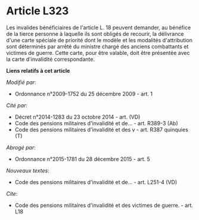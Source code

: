 # Article L323

Les invalides bénéficiaires de l'article L. 18 peuvent demander, au bénéfice de la tierce personne à laquelle ils sont
obligés de recourir, la délivrance d'une carte spéciale de priorité dont le modèle et les modalités d'attribution sont
déterminés par arrêté du            ministre chargé des anciens combattants et victimes de guerre. Cette carte, pour être
valable, doit être présentée avec la carte d'invalidité correspondante.

**Liens relatifs à cet article**

_Modifié par_:

  - Ordonnance n°2009-1752 du 25 décembre 2009 - art. 1

_Cité par_:

  - Décret n°2014-1283 du 23 octobre 2014 - art. (VD)
  - Code des pensions militaires d'invalidité et de... - art. R389-3 (Ab)
  - Code des pensions militaires d'invalidité et des v - art. R387 quinquies (T)

_Abrogé par_:

  - Ordonnance n°2015-1781 du 28 décembre 2015 - art. 5

_Nouveaux textes_:

  - Code des pensions militaires d'invalidité et de... - art. L251-4 (VD)

_Cite_:

  - Code des pensions militaires d'invalidité et des victimes de guerre. - art. L18

